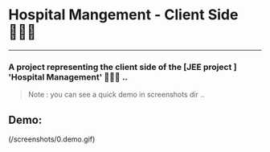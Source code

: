 # Hospital Mangement - Client Side 👨🏻‍⚕️
---

### A project representing the client side of the [JEE project <spring boot>] 'Hospital Management' 👨🏻‍⚕️ ..


>
> Note  : you can see a quick demo in screenshots dir .. 
>


## Demo: 

(/screenshots/0.demo.gif)



